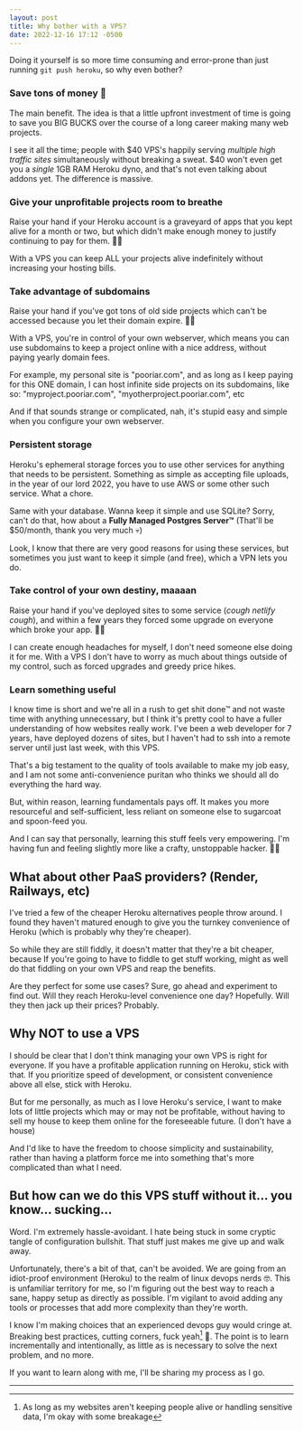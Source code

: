 ```yaml
---
layout: post
title: Why bother with a VPS?
date: 2022-12-16 17:12 -0500
---
```


Doing it yourself is so more time consuming and error-prone than just running `git push heroku`, so why even bother?

### Save tons of money 🤑
The main benefit. The idea is that a little upfront investment of time is going to save you BIG BUCKS over the course of a long career making many web projects. 

I see it all the time; people with $40 VPS's happily serving *multiple high traffic sites* simultaneously without breaking a sweat. $40 won't even get you a *single* 1GB RAM Heroku dyno, and that's not even talking about addons yet. The difference is massive.

### Give your unprofitable projects room to breathe
Raise your hand if your Heroku account is a graveyard of apps that you kept alive for a month or two, but which didn't make enough money to justify continuing to pay for them. 🙋‍♂️

With a VPS you can keep ALL your projects alive indefinitely without increasing your hosting bills.

### Take advantage of subdomains
Raise your hand if you've got tons of old side projects which can't be accessed because you let their domain expire. 🙋‍♂️

With a VPS, you're in control of your own webserver, which means you can use subdomains to keep a project online with a nice address, without paying yearly domain fees.

For example, my personal site is "pooriar.com", and as long as I keep paying for this ONE domain, I can host infinite side projects on its subdomains, like so: "myproject.pooriar.com", "myotherproject.pooriar.com", etc

And if that sounds strange or complicated, nah, it's stupid easy and simple when you configure your own webserver.

### Persistent storage
Heroku's ephemeral storage forces you to use other services for anything that needs to be persistent. Something as simple as accepting file uploads, in the year of our lord 2022,  you have to use AWS or some other such service. What a chore.

Same with your database. Wanna keep it simple and use SQLite? Sorry, can't do that, how about a **Fully Managed Postgres Server™** (That'll be $50/month, thank you very much 💀)

Look, I know that there are very good reasons for using these services, but sometimes you just want to keep it simple (and free), which a VPN lets you do.

### Take control of your own destiny, maaaan
Raise your hand if you've deployed sites to some service (*cough netlify cough*), and within a few years they forced some upgrade on everyone which broke your app. 🙋‍♂️ 

I can create enough headaches for myself, I don't need someone else doing it for me. With a VPS I don't have to worry as much about things outside of my control, such as forced upgrades and greedy price hikes.

### Learn something useful
I know time is short and we're all in a rush to get shit done™ and not waste time with anything unnecessary, but I think it's pretty cool to have a fuller understanding of how websites really work. I've been a web developer for 7 years, have deployed dozens of sites, but I haven't had to ssh into a remote server until just last week, with this VPS.

That's a big testament to the quality of tools available to make my job easy, and I am not some anti-convenience puritan who thinks we should all do everything the hard way.

But, within reason, learning fundamentals pays off. It makes you more resourceful and self-sufficient, less reliant on someone else to sugarcoat and spoon-feed you.

And I can say that personally, learning this stuff feels very empowering. I'm having fun and feeling slightly more like a crafty, unstoppable hacker. 👨‍💻

## What about other PaaS providers? (Render, Railways, etc)
I've tried a few of the cheaper Heroku alternatives people throw around. I found they haven't matured enough to give you the turnkey convenience of Heroku (which is probably why they're cheaper). 

So while they are still fiddly, it doesn't matter that they're a bit cheaper, because If you're going to have to fiddle to get stuff working, might as well do that fiddling on your own VPS and reap the benefits.

Are they perfect for some use cases? Sure, go ahead and experiment to find out. Will they reach Heroku-level convenience one day? Hopefully. Will they then jack up their prices? Probably. 

## Why NOT to use a VPS
I should be clear that I don't think managing your own VPS is right for everyone. If you have a profitable application running on Heroku, stick with that. If you prioritize speed of development, or consistent convenience above all else, stick with Heroku. 

But for me personally, as much as I love Heroku's service, I want to make lots of little projects which may or may not be profitable, without having to sell my house to keep them online for the foreseeable future. (I don't have a house)

And I'd like to have the freedom to choose simplicity and sustainability, rather than having a platform force me into something that's more complicated than what I need.

## But how can we do this VPS stuff without it... you know... sucking...
Word. I'm extremely hassle-avoidant. I hate being stuck in some cryptic tangle of configuration bullshit. That stuff just makes me give up and walk away. 

Unfortunately, there's a bit of that, can't be avoided. We are going from an idiot-proof environment (Heroku) to the realm of linux devops nerds 🤓. This is unfamiliar territory for me, so I'm figuring out the best way to reach a sane, happy setup as directly as possible. I'm vigilant to avoid adding any tools or processes that add more complexity than they're worth. 

I know I'm making choices that an experienced devops guy would cringe at. Breaking best practices, cutting corners, fuck yeah[^1] 🤘. The point is to learn incrementally and intentionally, as little as is necessary to solve the next problem, and no more.

If you want to learn along with me, I'll be sharing my process as I go.

---

[^1]: As long as my websites aren't keeping people alive or handling sensitive data, I'm okay with some breakage

